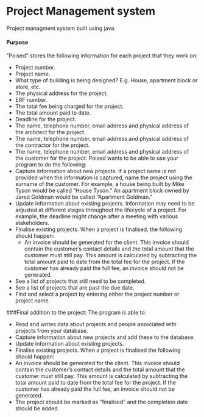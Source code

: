# Project Management system

Project managment system built using java.

#### Purpose
"Poised" stores the following information for each project that they work on:
* Project number.
* Project name.
* What type of building is being designed? E.g. House, apartment block or
store, etc.
* The physical address for the project.
* ERF number.
* The total fee being charged for the project.
* The total amount paid to date.
* Deadline for the project.
* The name, telephone number, email address and physical address of the
architect for the project.
* The name, telephone number, email address and physical address of the
contractor for the project.
* The name, telephone number, email address and physical address of the
customer for the project.
Poised wants to be able to use your program to do the following:
* Capture information about new projects. If a project name is not provided
when the information is captured, name the project using the surname of
the customer. For example, a house being built by Mike Tyson would be
called “House Tyson.” An apartment block owned by Jared Goldman would
be called “Apartment Goldman.”
* Update information about existing projects. Information may need to be
adjusted at different stages throughout the lifecycle of a project. For
example, the deadline might change after a meeting with various
stakeholders.
* Finalise existing projects. When a project is finalised, the following should
happen:
  * An invoice should be generated for the client. This invoice should
contain the customer’s contact details and the total amount that the
customer must still pay. This amount is calculated by subtracting the
total amount paid to date from the total fee for the project. If the
customer has already paid the full fee, an invoice should not be
generated.
* See a list of projects that still need to be completed.
* See a list of projects that are past the due date.
* Find and select a project by entering either the project number or project
name.

###Final addition to the project:
The program is able to:
* Read and writes data about projects and people associated with
projects from your database. 
* Capture information about new projects and add these to the
database.
* Update information about existing projects.
* Finalise existing projects. When a project is finalised the following
should happen:
* An invoice should be generated for the client. This invoice
should contain the customer’s contact details and the total
amount that the customer must still pay. This amount is
calculated by subtracting the total amount paid to date from
the total fee for the project. If the customer has already paid
the full fee, an invoice should not be generated.
* The project should be marked as “finalised” and the
completion date should be added.







